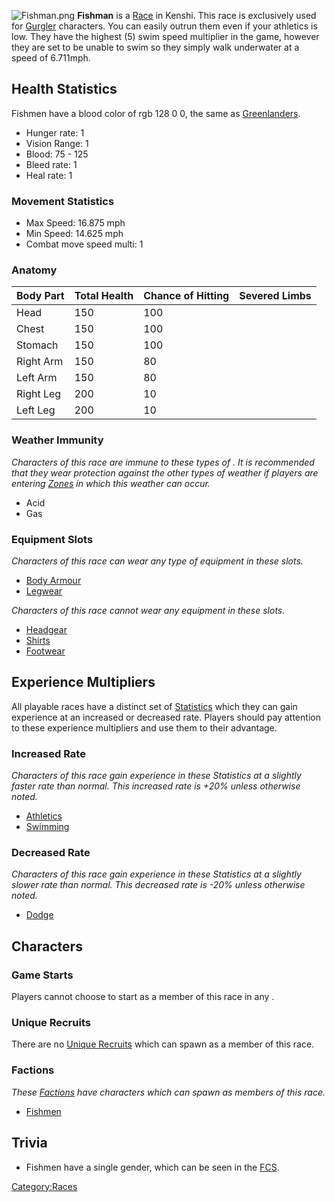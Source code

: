 ![](Fishman.png "Fishman.png") **Fishman** is a [Race](Races.md "wikilink")
in Kenshi. This race is exclusively used for
[Gurgler](Gurgler.md "wikilink") characters. You can easily outrun them
even if your athletics is low. They have the highest (5) swim speed
multiplier in the game, however they are set to be unable to swim so
they simply walk underwater at a speed of 6.711mph.

## Health Statistics

Fishmen have a blood color of rgb 128 0 0, the same as
[Greenlanders](Greenlander.md "wikilink").

- Hunger rate: 1
- Vision Range: 1
- Blood: 75 - 125
- Bleed rate: 1
- Heal rate: 1

### Movement Statistics

- Max Speed: 16.875 mph
- Min Speed: 14.625 mph
- Combat move speed multi: 1

### Anatomy

| Body Part | Total Health | Chance of Hitting | Severed Limbs |
|-----------|--------------|-------------------|---------------|
| Head      | 150          | 100               |               |
| Chest     | 150          | 100               |               |
| Stomach   | 150          | 100               |               |
| Right Arm | 150          | 80                |               |
| Left Arm  | 150          | 80                |               |
| Right Leg | 200          | 10                |               |
| Left Leg  | 200          | 10                |               |

### Weather Immunity

*Characters of this race are immune to these types of [](Weather_Effects.md). It is recommended that they wear
protection against the other types of weather if players are entering
[Zones](:Category:Zones "wikilink") in which this weather can occur.*

- Acid
- Gas

### Equipment Slots

*Characters of this race can wear any type of equipment in these slots.*

- [Body Armour](Body_Armour.md "wikilink")
- [Legwear](Legwear.md "wikilink")

*Characters of this race cannot wear any equipment in these slots.*

- [Headgear](Headgear.md "wikilink")
- [Shirts](Shirts.md "wikilink")
- [Footwear](Footwear.md "wikilink")

## Experience Multipliers

All playable races have a distinct set of
[Statistics](Statistics.md "wikilink") which they can gain experience at an
increased or decreased rate. Players should pay attention to these
experience multipliers and use them to their advantage.

### Increased Rate

*Characters of this race gain experience in these Statistics at a
slightly faster rate than normal. This increased rate is +20% unless
otherwise noted.*

- [Athletics](Athletics.md "wikilink")
- [Swimming](Swimming.md "wikilink")

### Decreased Rate

*Characters of this race gain experience in these Statistics at a
slightly slower rate than normal. This decreased rate is -20% unless
otherwise noted.*

- [Dodge](Dodge.md "wikilink")

## Characters

### Game Starts

Players cannot choose to start as a member of this race in any [](Game_Starts.md).

### Unique Recruits

There are no [Unique Recruits](Unique_Recruits.md "wikilink") which can
spawn as a member of this race.

### Factions

*These [Factions](Factions.md "wikilink") have characters which can spawn
as members of this race.*

- [Fishmen](02%20-%20Projects%20&%20Wikis/Kenshi/Kenshi%20Wiki/Kenshi%20Wiki%20Template/Fishmen.md "wikilink")

## Trivia

- Fishmen have a single gender, which can be seen in the
  [FCS](Forgotten_Construction_Set.md "wikilink").

[Category:Races](Category:Races "wikilink")